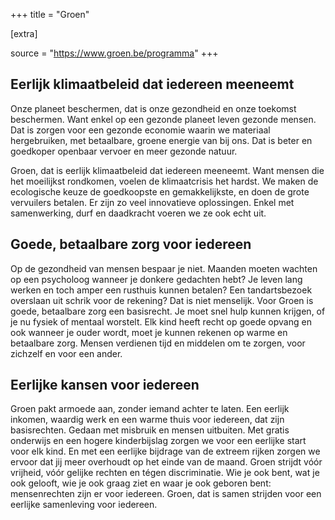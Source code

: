 +++
title = "Groen"

[extra]

source = "https://www.groen.be/programma"
+++

## Eerlijk klimaatbeleid dat iedereen meeneemt
Onze planeet beschermen, dat is onze gezondheid en onze toekomst beschermen. Want enkel op een gezonde planeet leven gezonde mensen. Dat is zorgen voor een gezonde economie waarin we materiaal hergebruiken, met betaalbare, groene energie van bij ons. Dat is beter en goedkoper openbaar vervoer en meer gezonde natuur. 

Groen, dat is eerlijk klimaatbeleid dat iedereen meeneemt. Want mensen die het moeilijkst rondkomen, voelen de klimaatcrisis het hardst. We maken de ecologische keuze de goedkoopste en gemakkelijkste, en doen de grote vervuilers betalen. Er zijn zo veel innovatieve oplossingen. Enkel met samenwerking, durf en daadkracht voeren we ze ook echt uit.

## Goede, betaalbare zorg voor iedereen
Op de gezondheid van mensen bespaar je niet. Maanden moeten wachten op een psycholoog wanneer je donkere gedachten hebt? Je leven lang werken en toch amper een rusthuis kunnen betalen? Een tandartsbezoek overslaan uit schrik voor de rekening? Dat is niet menselijk. Voor Groen is goede, betaalbare zorg een basisrecht. Je moet snel hulp kunnen krijgen, of je nu fysiek of mentaal worstelt. Elk kind heeft recht op goede opvang en ook wanneer je ouder wordt, moet je kunnen rekenen op warme en betaalbare zorg. Mensen verdienen tijd en middelen om te zorgen, voor zichzelf en voor een ander.

## Eerlijke kansen voor iedereen
Groen pakt armoede aan, zonder iemand achter te laten. Een eerlijk inkomen, waardig werk en een warme thuis voor iedereen, dat zijn basisrechten. Gedaan met misbruik en mensen uitbuiten. Met gratis onderwijs en een hogere kinderbijslag zorgen we voor een eerlijke start voor elk kind. En met een eerlijke bijdrage van de extreem rijken zorgen we ervoor dat jij meer overhoudt op het einde van de maand. Groen strijdt vóór vrijheid, vóór gelijke rechten en tégen discriminatie. Wie je ook bent, wat je ook gelooft, wie je ook graag ziet en waar je ook geboren bent: mensenrechten zijn er voor iedereen. Groen, dat is samen strijden voor een eerlijke samenleving voor iedereen.